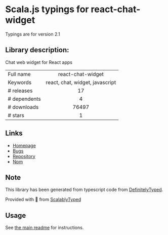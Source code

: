 
# Scala.js typings for react-chat-widget

Typings are for version 2.1

## Library description:
Chat web widget for React apps

|                    |                 |
| ------------------ | :-------------: |
| Full name          | react-chat-widget |
| Keywords           | react, chat, widget, javascript |
| # releases         | 17 |
| # dependents       | 4 |
| # downloads        | 76497 |
| # stars            | 1 |

## Links
- [Homepage](https://github.com/Wolox/react-chat-widget#readme)
- [Bugs](https://github.com/Wolox/react-chat-widget/issues)
- [Repository](https://github.com/Wolox/react-chat-widget)
- [Npm](https://www.npmjs.com/package/react-chat-widget)
    


## Note
This library has been generated from typescript code from [DefinitelyTyped](https://definitelytyped.org).

Provided with :purple_heart: from [ScalablyTyped](https://github.com/oyvindberg/ScalablyTyped)

## Usage
See [the main readme](../../readme.md) for instructions.


